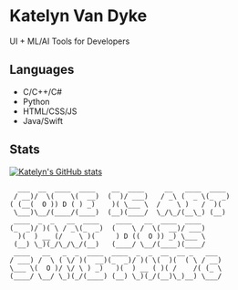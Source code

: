 # Katelyn Van Dyke

UI + ML/AI Tools for Developers

## Languages
* C/C++/C#
* Python
* HTML/CSS/JS
* Java/Swift

## Stats
[![Katelyn's GitHub stats](https://github-readme-stats.vercel.app/api?username=KatelynVanDyke)](https://github.com/anuraghazra/github-readme-stats)

```text
  ___  __  ____  ____    __  ____     __   ____  ____ 
 / __)/  \(    \(  __)  (  )/ ___)   / _\ (  _ \(_  _)
( (__(  O )) D ( ) _)    )( \___ \  /    \ )   /  )(  
 \___)\__/(____/(____)  (__)(____/  \_/\_/(__\_) (__) 
 ____  _  _   __  ____    ____   __  ____  ____       
(_  _)/ )( \ / _\(_  _)  (    \ /  \(  __)/ ___)      
  )(  ) __ (/    \ )(     ) D ((  O )) _) \___ \      
 (__) \_)(_/\_/\_/(__)   (____/ \__/(____)(____/      
 ____   __   _  _  ____  ____  _  _  __  __ _   ___   
/ ___) /  \ ( \/ )(  __)(_  _)/ )( \(  )(  ( \ / __)  
\___ \(  O )/ \/ \ ) _)   )(  ) __ ( )( /    /( (_ \  
(____/ \__/ \_)(_/(____) (__) \_)(_/(__)\_)__) \___/  
```